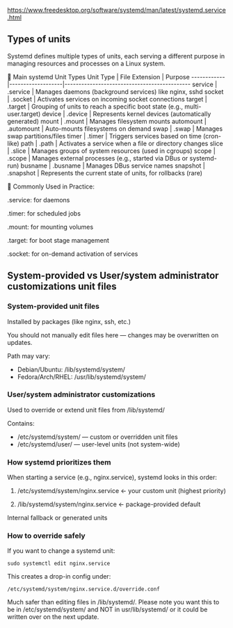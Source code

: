 
https://www.freedesktop.org/software/systemd/man/latest/systemd.service.html


## Types of units
Systemd defines multiple types of units, each serving a different purpose in managing resources and processes on a Linux system.

🧩 Main systemd Unit Types
Unit Type	| File Extension	| Purpose
------------|-------------------|---------------------------------------------
service	    | .service	        | Manages daemons (background services) like nginx, sshd
socket	    | .socket	        | Activates services on incoming socket connections
target	    | .target	        | Grouping of units to reach a specific boot state (e.g., multi-user.target)
device	    | .device	        | Represents kernel devices (automatically generated)
mount	    | .mount	        | Manages filesystem mounts
automount	| .automount	    | Auto-mounts filesystems on demand
swap	    | .swap	            | Manages swap partitions/files
timer	    | .timer	        | Triggers services based on time (cron-like)
path	    | .path	            | Activates a service when a file or directory changes
slice	    | .slice	        | Manages groups of system resources (used in cgroups)
scope	    | .scope	        | Manages external processes (e.g., started via DBus or systemd-run)
busname	    | .busname	        | Manages DBus service names
snapshot	| .snapshot	        | Represents the current state of units, for rollbacks (rare)

🧠 Commonly Used in Practice:

.service: for daemons

.timer: for scheduled jobs

.mount: for mounting volumes

.target: for boot stage management

.socket: for on-demand activation of services

## System-provided vs User/system administrator customizations unit files
###  System-provided unit files

Installed by packages (like nginx, ssh, etc.)

You should not manually edit files here — changes may be overwritten on updates.

Path may vary:
- Debian/Ubuntu: /lib/systemd/system/
- Fedora/Arch/RHEL: /usr/lib/systemd/system/

### User/system administrator customizations

Used to override or extend unit files from /lib/systemd/

Contains:
- /etc/systemd/system/ — custom or overridden unit files
- /etc/systemd/user/ — user-level units (not system-wide)
  
### How systemd prioritizes them
When starting a service (e.g., nginx.service), systemd looks in this order:

1. /etc/systemd/system/nginx.service ← your custom unit (highest priority)

2. /lib/systemd/system/nginx.service ← package-provided default

Internal fallback or generated units

### How to override safely
If you want to change a systemd unit:
```
sudo systemctl edit nginx.service
```
This creates a drop-in config under:
```
/etc/systemd/system/nginx.service.d/override.conf
```
Much safer than editing files in /lib/systemd/.
Please note you want this to be in /etc/systemd/system/ and NOT in usr/lib/systemd/ or it could be written over on the next update.